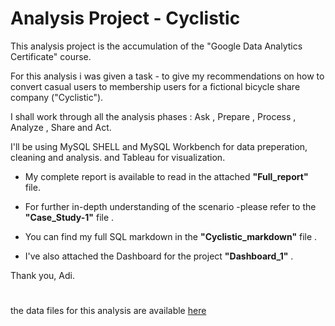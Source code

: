 # Analysis Project - Cyclistic

This analysis project is the accumulation of the "Google Data Analytics Certificate" course.

For this analysis i was given a task - to give my recommendations on how to convert casual users to membership users for a fictional bicycle share company ("Cyclistic").

I shall work through all the analysis phases : Ask , Prepare , Process , Analyze , Share and Act.

I'll be using MySQL SHELL and MySQL Workbench for data preperation, cleaning and analysis. and Tableau for visualization.

- My complete report is available to read  in the attached **"Full_report"** file.

- For further in-depth understanding of the scenario -please refer to the **"Case_Study-1"** file .

- You can find my full SQL markdown in the **"Cyclistic_markdown"** file .

- I've also attached the Dashboard for the project **"Dashboard_1"** .

Thank you, Adi.


#



the data files for this analysis are available [here](https://divvy-tripdata.s3.amazonaws.com/index.html)




